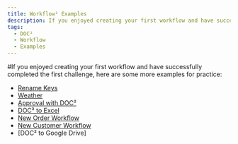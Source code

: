 ```yaml
---
title: Workflow² Examples
description: If you enjoyed creating your first workflow and have successfully completed the first challenge, here are some more examples to try.
tags:
  - DOC²
  - Workflow
  - Examples
---
```


#If you enjoyed creating your first workflow and have successfully completed the first challenge, here are some more examples for practice:

 * [Rename Keys](/example/replace/) 
 * [Weather](/example/weather/)
 * [Approval with DOC²](/example/approval/)
 * [DOC² to Excel](/example/export-excel/)
 * [New Order Workflow](/example/workflow_mautic1/)
 * [New Customer Workflow](/example/workflow_mautic2/)
 * [DOC² to Google Drive]